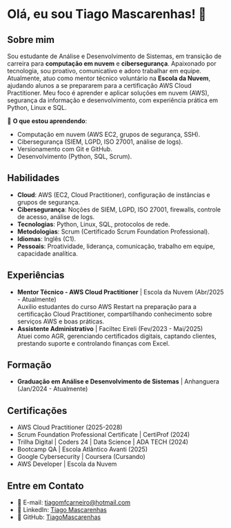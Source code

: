 # Olá, eu sou Tiago Mascarenhas! 👋  

## Sobre mim  
Sou estudante de Análise e Desenvolvimento de Sistemas, em transição de carreira para **computação em nuvem** e **cibersegurança**. Apaixonado por tecnologia, sou proativo, comunicativo e adoro trabalhar em equipe. Atualmente, atuo como mentor técnico voluntário na **Escola da Nuvem**, ajudando alunos a se prepararem para a certificação AWS Cloud Practitioner. Meu foco é aprender e aplicar soluções em nuvem (AWS), segurança da informação e desenvolvimento, com experiência prática em Python, Linux e SQL.

🌱 **O que estou aprendendo**:  
- Computação em nuvem (AWS EC2, grupos de segurança, SSH).  
- Cibersegurança (SIEM, LGPD, ISO 27001, análise de logs).  
- Versionamento com Git e GitHub.  
- Desenvolvimento (Python, SQL, Scrum).  


## Habilidades  
- **Cloud**: AWS (EC2, Cloud Practitioner), configuração de instâncias e grupos de segurança.  
- **Cibersegurança**: Noções de SIEM, LGPD, ISO 27001, firewalls, controle de acesso, análise de logs.  
- **Tecnologias**: Python, Linux, SQL, protocolos de rede.  
- **Metodologias**: Scrum (Certificado Scrum Foundation Professional).  
- **Idiomas**: Inglês (C1).  
- **Pessoais**: Proatividade, liderança, comunicação, trabalho em equipe, capacidade analítica.  

## Experiências  
- **Mentor Técnico - AWS Cloud Practitioner** | Escola da Nuvem (Abr/2025 - Atualmente)  
  Auxilio estudantes do curso AWS Restart na preparação para a certificação Cloud Practitioner, compartilhando conhecimento sobre serviços AWS e boas práticas.  
- **Assistente Administrativo** | Faciltec Eireli (Fev/2023 - Mai/2025)  
  Atuei como AGR, gerenciando certificados digitais, captando clientes, prestando suporte e controlando finanças com Excel.  


## Formação  
- **Graduação em Análise e Desenvolvimento de Sistemas** | Anhanguera (Jan/2024 - Atualmente)  

## Certificações  
- AWS Cloud Practitioner (2025-2028)  
- Scrum Foundation Professional Certificate | CertiProf (2024)  
- Trilha Digital | Coders 24 | Data Science | ADA TECH (2024)  
- Bootcamp QA | Escola Atlântico Avanti (2025)  
- Google Cybersecurity | Coursera (Cursando)  
- AWS Developer | Escola da Nuvem 

## Entre em Contato  
- 📧 E-mail: [tiagomfcarneiro@hotmail.com](mailto:tiagomfcarneiro@hotmail.com)  
- 💼 LinkedIn: [Tiago Mascarenhas](https://www.linkedin.com/in/tiagomascarenhass)  
- 🐙 GitHub: [TiagoMascarenhas](https://github.com/TiagoMascarenhas)  
